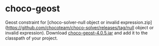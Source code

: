 choco-geost
===========

Geost constraint for [choco-solver-null object or invalid expression.zip](https://github.com/chocoteam/choco-solver/releases/tag/null object or invalid expression).
Download [choco-geost-4.0.5.jar](https://github.com/chocoteam/choco-geost/releases/4.0.5)
and add it to the classpath of your project.

